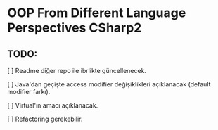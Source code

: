 # OOP From Different Language Perspectives CSharp2

## TODO:
[ ] Readme diğer repo ile ibrlikte güncellenecek.

[ ] Java'dan geçişte access modifier değişiklikleri açıklanacak (default modifier farkı).

[ ] Virtual'ın amacı açıklanacak.

[ ] Refactoring gerekebilir.
